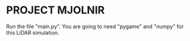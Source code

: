# PROJECT MJOLNIR

Run the file "main.py". You are going to need "pygame" and "numpy" for this LiDAR simulation. 

